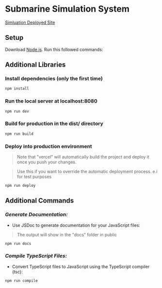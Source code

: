 # Submarine Simulation System

[Simluation Deployed Site](https://submarine-simulation-system.vercel.app/) 

## Setup
Download [Node.js](https://nodejs.org/en/download/).
Run this followed commands:

## Additional Libraries


### Install dependencies (only the first time)
``` bash
npm install
```

### Run the local server at localhost:8080
``` bash
npm run dev
```

### Build for production in the dist/ directory
``` bash
npm run build
```

### Deploy into production environment
> Note that "vercel" will automatically build the project and deploy it once you push your changes.

> Use this if you want to override the automatic deployment process. e.i for test purposes

``` bash
npm run deploy
```

## Additional Commands

### *Generate Documentation:* 
- Use JSDoc to generate documentation for your JavaScript files:
> The output will show in the "docs" folder in public
``` bash
npm run docs
```
### *Compile TypeScript Files:* 
- Convert TypeScript files to JavaScript using the TypeScript compiler (tsc):

``` bash
npm run compile
```
